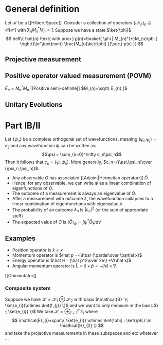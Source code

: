 # General definition
Let $\mathcal{H}$ be a [[Hilbert Space]]. 
Consider a collection of operators $\{ \mathcal{M}_{n} \}_{n} \subseteq \mathcal{B(\mathcal{H})}$ with $\sum_{n}M_{n}^{*}M_{n}=\mathbb{1}$
Suppose we have a state $\ket{\phi}$
$$
\left\{ \ket{n}  \text{ with prob } p(n)=\braket{ \phi | M_{n}^{*}M_{n}\phi }   \right\}\to^\text{mmt} \frac{M_{n}\ket{\phi} }{\sqrt{ p(n) }}
$$

## Projective measurement
## Positive operator valued measurement (POVM)
$E_{n}=M_{n}^{*}M_{n}$ [[Positive semi-definite]]
$M_{n}=\sqrt{ E_{n} }$
## Unitary Evolutions

# Part IB/II
Let $\{\psi_n\}$ be a complete orthogonal set of wavefunctions, meaning $(\psi_i,\psi_j)=\delta_{ij}$ and any wavefunction $\psi$ can be written as:
$$\psi = \sum_{n=0}^\infty c_n\psi_n$$
Then it follows that $c_n=(\psi,\psi_n)$. More generally, $c_n={(\psi,\psi_n)\over (\psi_n,\psi_n)}$. 

- Any observable $O$ has associated [[Adjoint|Hermetian operatorr]] $\hat O$.
- Hence, for any observable, we can write $\psi$ as a linear combination of eigenfunctions of $\hat O$.
- The outcome of a measurement is always an eigenvalue of $\hat O$.
- After a measurement with outcome $\lambda$, the wavefunction collapses to a linear combination of eigenfunctions with eigenvalue $\lambda$
- The probability of an outcome $\lambda_n$ is $|c_n|^2$ (or the sum of appropriate stuff)
- The expected value of $O$ is $\langle\hat O \rangle_\psi = \int\psi^*\hat O\psi dV$

## Examples
- Position operator is $\hat x=x$
- Momentum operator is $\hat p =-i\hbar {\partial\over \partial x}$
- Energy operator is $\hat H= {\hat p^2\over 2m} +V(\hat x)$
- Angular momentum operator is $\hat L=\hat x\times\hat p=-i\hbar\hat x\times\nabla$ 


[[Commutator]]

### Composite system
Suppose we have $\mathcal{H}=\mathcal{H}_{1}\otimes \mathcal{H}_{2}$ with basis $\mathcal{B}=\{ \ket{e_{i}}\otimes \ket{f_{j}} \}$
and we want to only measure in the basis $\{ \ket{e_{i}} \}$
We take $\mathcal{H}=\oplus_{i=1}^{m}\mathcal{E}_{i}$
where
$$
\mathcal{E}_{i}=span\{ \ket{e_{i}} \otimes \ket{\phi} : \ket{\phi} \in \mathcal{H}_{2} \}
$$
and take the projective measurements in these subspaces and etc whatever ... 
